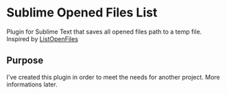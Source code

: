 Sublime Opened Files List
==========

Plugin for Sublime Text that saves all opened files path to a temp file.
Inspired by [ListOpenFiles](https://github.com/rrg/ListOpenFiles)


Purpose
------------

I've created this plugin in order to meet the needs for another project. More informations later.
